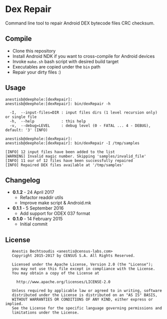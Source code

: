 # Dex Repair

Command line tool to repair Android DEX bytecode files CRC checksum.


## Compile

* Clone this repository
* Install Android NDK if you want to cross-compile for Android devices
* Invoke ```make.sh``` bash script with desired build target
* Executables are copied under the ```bin``` path
* Repair your dirty files :)

## Usage

```
anestisb@deephole:[dexRepair]:
anestisb@deephole:[dexRepair]: bin/dexRepair -h

  -I,  --input-files=DIR : input files dirs (1 level recursion only) or single file
  -h,  --help            : this help
  -v,  --debug=LEVEL     : debug level (0 - FATAL ... 4 - DEBUG), default: '3' (INFO)

anestisb@deephole:[dexRepair]:
anestisb@deephole:[dexRepair]: bin/dexRepair -I /tmp/samples

[INFO] 12 input files have been added to the list
[WARNING] Invalid magic number. Skipping 'samples/invalid_file'
[INFO] 11 our of 12 files have been successfully repaired
[INFO] Repaired DEX files available at '/tmp/samples'
```

## Changelog

* __0.1.2__ - 24 April 2017
  * Refactor readdir utils
  * Improve make script & Android.mk
* __0.1.1__ - 5 September 2016
  * Add support for ODEX 037 format
* __0.1.0__ - 14 February 2015
  * Initial commit

## License

```
   Anestis Bechtsoudis <anestis@census-labs.com>
   Copyright 2015-2017 by CENSUS S.A. All Rights Reserved.

   Licensed under the Apache License, Version 2.0 (the "License");
   you may not use this file except in compliance with the License.
   You may obtain a copy of the License at

     http://www.apache.org/licenses/LICENSE-2.0

   Unless required by applicable law or agreed to in writing, software
   distributed under the License is distributed on an "AS IS" BASIS,
   WITHOUT WARRANTIES OR CONDITIONS OF ANY KIND, either express or implied.
   See the License for the specific language governing permissions and
   limitations under the License.
```
